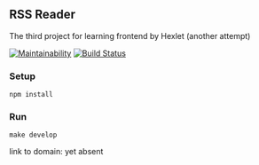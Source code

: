 ## RSS Reader

The third project for learning frontend by Hexlet (another attempt)

[![Maintainability](https://api.codeclimate.com/v1/badges/1497dda82d9bd3dd1376/maintainability)](https://codeclimate.com/github/konstsem/project-lvl3-s452/maintainability) [![Build Status](https://travis-ci.org/konstsem/project-lvl3-s452.svg?branch=master)](https://travis-ci.org/konstsem/project-lvl3-s452)

### Setup

```
npm install
```

### Run

```
make develop
```


link to domain: yet absent
